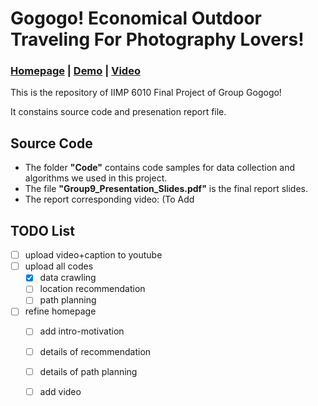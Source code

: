 # Gogogo! Economical Outdoor Traveling For Photography Lovers!

### [Homepage](https://chenyingshu.github.io/gogogo/) | [Demo](https://chenyingshu.github.io/gogogo/demo) | [Video](TBD)

This is the repository of IIMP 6010 Final Project of Group Gogogo!

It constains source code and presenation report file.

## Source Code
- The folder **"Code"** contains code samples for data collection and algorithms we used in this project.
- The file **"Group9_Presentation_Slides.pdf"** is the final report slides.
- The report corresponding video: (To Add

## TODO List
- [ ] upload video+caption to youtube
- [ ] upload all codes
  - [x] data crawling
  - [ ] location recommendation
  - [ ] path planning
- [ ] refine homepage
  - [ ]  add intro-motivation
  - [ ]  details of recommendation
  - [ ]  details of path planning
  - [ ]  add video
  
